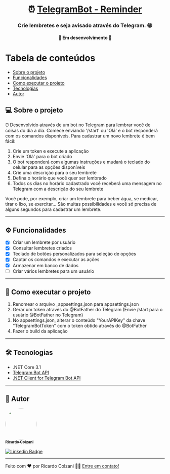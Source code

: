 <h1 align="center">
     ⏰ <a href="#" alt="media hotkeys"> TelegramBot - Reminder </a>
</h1>

<h3 align="center">
    Crie lembretes e seja avisado através do Telegram. 😁  
</h3>

<h4 align="center">
	🚧   Em desenvolvimento  🚧
</h4>

Tabela de conteúdos
=================
<!--ts-->
   * [Sobre o projeto](#-sobre-o-projeto)
   * [Funcionalidades](#-funcionalidades)
   * [Como executar o projeto](#-como-executar-o-projeto)
   * [Tecnologias](#-tecnologias)
   * [Autor](#-autor)
<!--te-->

## 💻 Sobre o projeto

⏰ Desenvolvido através de um bot no Telegram para lembrar você de coisas do dia a dia. Comece enviando '/start' ou 'Olá' e o bot responderá com os comandos disponíveis. Para cadastrar um novo lembrete é bem fácil: 
1. Crie um token e execute a aplicação
2. Envie 'Olá' para o bot criado
3. O bot responderá com algumas instruções e mudará o teclado do celular para as opções disponíveis
4. Crie uma descrição para o seu lembrete
5. Defina o horário que você quer ser lembrado
6. Todos os dias no horário cadastrado você receberá uma mensagem no Telegram com a descrição do seu lembrete

Você pode, por exemplo, criar um lembrete para beber água, se medicar, tirar o lixo, se exercitar... 
São muitas possibilidades e você só precisa de alguns segundos para cadastrar um lembrete.

---

## ⚙️ Funcionalidades

- [x] Criar um lembrete por usuário
- [x] Consultar lembretes criados
- [x] Teclado de botões personalizados para seleção de opções
- [x] Captar os comandos e executar as ações
- [x] Armazenar em banco de dados
- [ ] Criar vários lembretes para um usuário

---

## 🚀 Como executar o projeto

1. Renomear o arquivo _appsettings.json para appsettings.json
2. Gerar um token através do @BotFather do Telegram (Envie /start para o usuário @BotFather no Telegram)
3. No appsettings.json, alterar o conteúdo "YourAPIKey" da chave "TelegramBotToken" com o token obtido através do @BotFather
4. Fazer o build da aplicação

---

## 🛠 Tecnologias

- .NET Core 3.1
- <a href="https://core.telegram.org/bots/api">Telegram Bot API</a>
- <a href="https://github.com/TelegramBots/Telegram.Bot">.NET Client for Telegram Bot API</a> 

---
## 🦸 Autor

<a href="https://www.linkedin.com/in/ricardocolzani/">
 <img style="border-radius: 50%;" src="https://avatars1.githubusercontent.com/u/6742811?s=400&u=08e0915ca288e05e885b4bde2193c5cc23d763c9&v=4" width="100px;" alt=""/>
 <br />
 <sub><b>Ricardo Colzani</b></sub></a> <a href="https://www.linkedin.com/in/ricardocolzani/" title="Ricardo Colzani Linkedin"></a>
 <br />

[![Linkedin Badge](https://img.shields.io/badge/-Ricardo-blue?style=flat-square&logo=Linkedin&logoColor=white&link=https://www.linkedin.com/in/ricardocolzani/)](https://www.linkedin.com/in/ricardocolzani/) 

---

Feito com ❤️ por Ricardo Colzani 👋🏽 [Entre em contato!](https://www.linkedin.com/in/ricardocolzani/)

